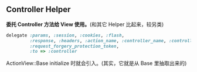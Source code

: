 ## Controller Helper

**委托 Controller 方法给 View 使用。**(和其它 Helper 比起来，较另类)

```ruby
delegate :params, :session, :cookies, :flash, 
         :response, :headers, :action_name, :controller_name, :controller_path,
         :request_forgery_protection_token,
         :to => :controller
```

ActionView::Base initialize 时就会引入。(其实，它就是从 Base 里抽取出来的)
